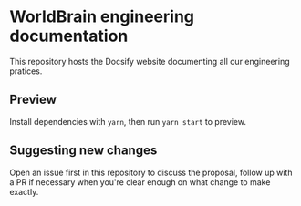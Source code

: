 # WorldBrain engineering documentation

This repository hosts the Docsify website documenting all our engineering pratices.

## Preview

Install dependencies with `yarn`, then run `yarn start` to preview.

## Suggesting new changes

Open an issue first in this repository to discuss the proposal, follow up with a PR if necessary when you're clear enough on what change to make exactly.
